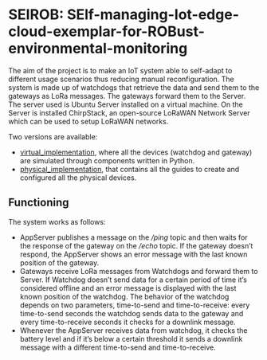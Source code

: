 # SEIROB: SElf-managing-Iot-edge-cloud-exemplar-for-ROBust-environmental-monitoring

The aim of the project is to make an IoT system able to self-adapt to different usage scenarios thus reducing manual reconfiguration.
The system is made up of watchdogs that retrieve the data and send them to the gateways as LoRa messages. The gateways forward them to the Server. 
The server used is Ubuntu Server installed on a virtual machine. On the Server is installed ChirpStack, an open-source LoRaWAN Network Server which can be used to setup LoRaWAN networks.

Two versions are available:
* [virtual_implementation](physical_implementation), where all the devices (watchdog and gateway) are simulated through components written in Python.
* [physical_implementation](physical_implementation), that contains all the guides to create and configured all the physical devices.

## Functioning
The system works as follows:
* AppServer publishes a message on the */ping* topic and then waits for the response of the gateway on the */echo* topic. If the gateway doesn’t respond, the AppServer shows an error message with the last known position of the gateway.
* Gateways receive LoRa messages from Watchdogs and forward them to Server. If Watchdog doesn’t send data for a certain period of time it’s considered offline and an error message is displayed with the last known position of the watchdog.
The behavior of the watchdog depends on two parameters, time-to-send and time-to-receive: every time-to-send seconds the watchdog sends data to the gateway and every time-to-receive seconds it checks for a downlink message. 
* Whenever the AppServer receives data from watchdog, it checks the battery level and if it’s below a certain threshold it sends a downlink message with a different time-to-send and time-to-receive.

